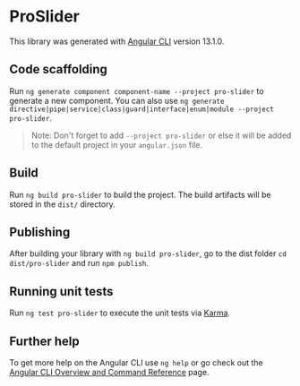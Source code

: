# ProSlider

This library was generated with [Angular CLI](https://github.com/angular/angular-cli) version 13.1.0.

## Code scaffolding

Run `ng generate component component-name --project pro-slider` to generate a new component. You can also use `ng generate directive|pipe|service|class|guard|interface|enum|module --project pro-slider`.
> Note: Don't forget to add `--project pro-slider` or else it will be added to the default project in your `angular.json` file. 

## Build

Run `ng build pro-slider` to build the project. The build artifacts will be stored in the `dist/` directory.

## Publishing

After building your library with `ng build pro-slider`, go to the dist folder `cd dist/pro-slider` and run `npm publish`.

## Running unit tests

Run `ng test pro-slider` to execute the unit tests via [Karma](https://karma-runner.github.io).

## Further help

To get more help on the Angular CLI use `ng help` or go check out the [Angular CLI Overview and Command Reference](https://angular.io/cli) page.
